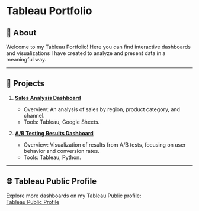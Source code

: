 # **Tableau Portfolio**

## 📖 About
Welcome to my Tableau Portfolio! Here you can find interactive dashboards and visualizations I have created to analyze and present data in a meaningful way.

---

## 📂 Projects
1. **[Sales Analysis Dashboard](project1/README.md)**
   - Overview: An analysis of sales by region, product category, and channel.
   - Tools: Tableau, Google Sheets.

2. **[A/B Testing Results Dashboard](project2/README.md)**
   - Overview: Visualization of results from A/B tests, focusing on user behavior and conversion rates.
   - Tools: Tableau, Python.

---

## 🌐 Tableau Public Profile
Explore more dashboards on my Tableau Public profile:  
[Tableau Public Profile](https://public.tableau.com/app/profile/pikhulia.victoriia/vizzes)
